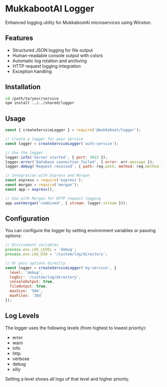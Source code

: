 # MukkabootAI Logger

Enhanced logging utility for MukkabootAI microservices using Winston.

## Features

- Structured JSON logging for file output
- Human-readable console output with colors
- Automatic log rotation and archiving
- HTTP request logging integration
- Exception handling

## Installation

```bash
cd /path/to/your/service
npm install ../../shared/logger
```

## Usage

```javascript
const { createServiceLogger } = require('@mukkaboot/logger');

// Create a logger for your service
const logger = createServiceLogger('auth-service');

// Use the logger
logger.info('Server started', { port: 3013 });
logger.error('Database connection failed', { error: err.message });
logger.debug('Request received', { path: req.path, method: req.method });

// Integration with Express and Morgan
const express = require('express');
const morgan = require('morgan');
const app = express();

// Use with Morgan for HTTP request logging
app.use(morgan('combined', { stream: logger.stream }));
```

## Configuration

You can configure the logger by setting environment variables or passing options:

```javascript
// Environment variables
process.env.LOG_LEVEL = 'debug';
process.env.LOG_DIR = '/custom/log/directory';

// Or pass options directly
const logger = createServiceLogger('my-service', {
  level: 'debug',
  logDir: '/custom/log/directory',
  consoleOutput: true,
  fileOutput: true,
  maxSize: '50m',
  maxFiles: '30d'
});
```

## Log Levels

The logger uses the following levels (from highest to lowest priority):

- error
- warn
- info
- http
- verbose
- debug
- silly

Setting a level shows all logs of that level and higher priority.
